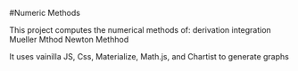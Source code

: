 #Numeric Methods

This project computes the numerical methods of:
derivation
integration
Mueller Mthod
Newton Methhod

It uses vainilla JS, Css, Materialize, Math.js, and Chartist to generate graphs
